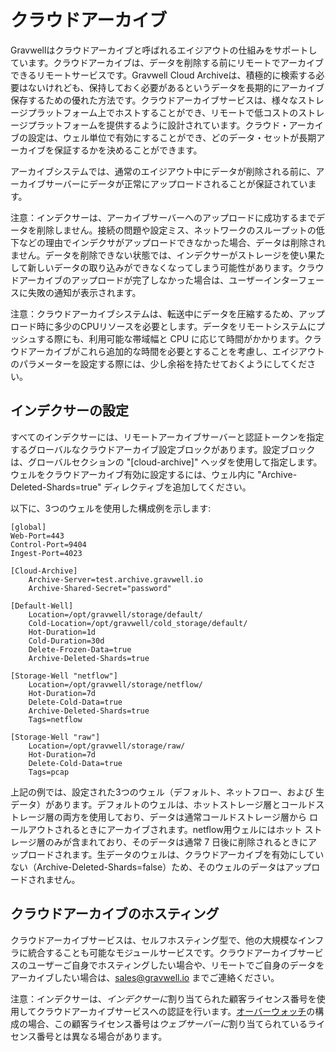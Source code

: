 ﻿# クラウドアーカイブ

Gravwellはクラウドアーカイブと呼ばれるエイジアウトの仕組みをサポートしています。クラウドアーカイブは、データを削除する前にリモートでアーカイブできるリモートサービスです。Gravwell Cloud Archiveは、積極的に検索する必要はないけれども、保持しておく必要があるというデータを長期的にアーカイブ保存するための優れた方法です。クラウドアーカイブサービスは、様々なストレージプラットフォーム上でホストすることができ、リモートで低コストのストレージプラットフォームを提供するように設計されています。クラウド・アーカイブの設定は、ウェル単位で有効にすることができ、どのデータ・セットが長期アーカイブを保証するかを決めることができます。

アーカイブシステムでは、通常のエイジアウト中にデータが削除される前に、アーカイブサーバーにデータが正常にアップロードされることが保証されています。

注意：インデクサーは、アーカイブサーバーへのアップロードに成功するまでデータを削除しません。接続の問題や設定ミス、ネットワークのスループットの低下などの理由でインデクサがアップロードできなかった場合、データは削除されません。データを削除できない状態では、インデクサーがストレージを使い果たして新しいデータの取り込みができなくなってしまう可能性があります。クラウドアーカイブのアップロードが完了しなかった場合は、ユーザーインターフェースに失敗の通知が表示されます。

注意：クラウドアーカイブシステムは、転送中にデータを圧縮するため、アップロード時に多少のCPUリソースを必要とします。データをリモートシステムにプッシュする際にも、利用可能な帯域幅と CPU に応じて時間がかかります。クラウドアーカイブがこれら追加的な時間を必要とすることを考慮し、エイジアウトのパラメーターを設定する際には、少し余裕を持たせておくようにしてください。

## インデクサーの設定

すべてのインデクサーには、リモートアーカイブサーバーと認証トークンを指定するグローバルなクラウドアーカイブ設定ブロックがあります。設定ブロックは、グローバルセクションの "[cloud-archive]" ヘッダを使用して指定します。ウェルをクラウドアーカイブ有効に設定するには、ウェル内に "Archive-Deleted-Shards=true" ディレクティブを追加してください。


以下に、3つのウェルを使用した構成例を示します:

```
[global]
Web-Port=443
Control-Port=9404
Ingest-Port=4023

[Cloud-Archive]
	Archive-Server=test.archive.gravwell.io
	Archive-Shared-Secret="password"

[Default-Well]
	Location=/opt/gravwell/storage/default/
	Cold-Location=/opt/gravwell/cold_storage/default/
	Hot-Duration=1d
	Cold-Duration=30d
	Delete-Frozen-Data=true
	Archive-Deleted-Shards=true

[Storage-Well "netflow"]
	Location=/opt/gravwell/storage/netflow/
	Hot-Duration=7d
	Delete-Cold-Data=true
	Archive-Deleted-Shards=true
	Tags=netflow

[Storage-Well "raw"]
	Location=/opt/gravwell/storage/raw/
	Hot-Duration=7d
	Delete-Cold-Data=true
	Tags=pcap
```

上記の例では、設定された3つのウェル（デフォルト、ネットフロー、および 生データ）があります。デフォルトのウェルは、ホットストレージ層とコールドストレージ層の両方を使用しており、データは通常コールドストレージ層から ロールアウトされるときにアーカイブされます。netflow用ウェルにはホット ストレージ層のみが含まれており、そのデータは通常 7 日後に削除されるときにアップロードされます。生データのウェルは、クラウドアーカイブを有効にしていない（Archive-Deleted-Shards=false）ため、そのウェルのデータはアップロードされません。

## クラウドアーカイブのホスティング

クラウドアーカイブサービスは、セルフホスティング型で、他の大規模なインフラに統合することも可能なモジュールサービスです。クラウドアーカイブサービスのユーザーご自身でホスティングしたい場合や、リモートでご自身のデータをアーカイブしたい場合は、sales@gravwell.io までご連絡ください。

注意：インデクサーは、*インデクサーに*割り当てられた顧客ライセンス番号を使用してクラウドアーカイブサービスへの認証を行います。[オーバーウォッチ](#!distributed/overwatch.md)の構成の場合、この顧客ライセンス番号は*ウェブサーバーに*割り当てられているライセンス番号とは異なる場合があります。